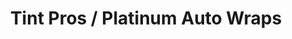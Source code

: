 ---
title: "Tint Pros / Platinum Auto Wraps"
url: /albuquerque/tint-pros-platinum-auto-wraps/
shop: Autowerkstatt
---